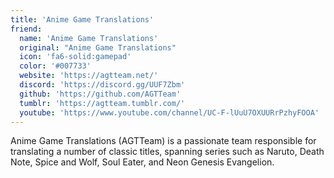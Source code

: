 ```yaml
---
title: 'Anime Game Translations'
friend:
  name: 'Anime Game Translations'
  original: "Anime Game Translations"
  icon: 'fa6-solid:gamepad'
  color: '#007733'
  website: 'https://agtteam.net/'
  discord: 'https://discord.gg/UUF7Zbm'
  github: 'https://github.com/AGTTeam'
  tumblr: 'https://agtteam.tumblr.com/'
  youtube: 'https://www.youtube.com/channel/UC-F-lUuU7OXUURrPzhyFOOA'
---
```


Anime Game Translations (AGTTeam) is a passionate team responsible for translating a number of classic titles, spanning series such as Naruto, Death Note, Spice and Wolf, Soul Eater, and Neon Genesis Evangelion.